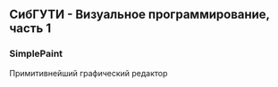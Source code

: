 ## СибГУТИ - Визуальное программирование, часть 1
### SimplePaint

Примитивнейший графический редактор
